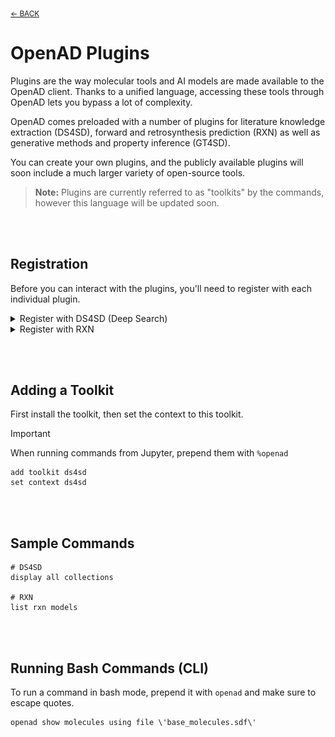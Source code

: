 <sub>[&larr; BACK](../README.md#openad)</sub>

# OpenAD Plugins

<!-- about_plugin -->
Plugins are the way molecular tools and AI models are made available to the OpenAD client. Thanks to a unified language, accessing these tools through OpenAD lets you bypass a lot of complexity.

OpenAD comes preloaded with a number of plugins for literature knowledge extraction (DS4SD), forward and retrosynthesis prediction (RXN) as well as generative methods and property inference (GT4SD).

You can create your own plugins, and the publicly available plugins will soon include a much larger variety of open-source tools.

> **Note:** Plugins are currently referred to as "toolkits" by the commands, however this language will be updated soon.
<!-- /about_plugin -->

<br><br>

## Registration

Before you can interact with the plugins, you'll need to register with each individual plugin.

<details>
<summary>Register with DS4SD (Deep Search)</summary>
<div markdown="block">

1. First, you'll need to generate an API key on the Deep Search website.

    - Visit the Deep Search website and create an account:<br>
      [deepsearch-experience.res.ibm.com](https://deepsearch-experience.res.ibm.com)<br>
    - Once logged in, click the `Toolkit / API` icon in the top right hand corner, then open the HTTP section
    - Click the "Generate new API key" button<br>
      <br>
      <a href="https://raw.githubusercontent.com/acceleratedscience/open-ad-toolkit/main/assets/ds4sd-api-key.png" target="_blank"><img src="https://raw.githubusercontent.com/acceleratedscience/open-ad-toolkit/main/assets/ds4sd-api-key.png" /></a>

2. Once inside the OpenAD client, you'll be prompted to authenticate when activating the Deep Search (DS4SD) toolkit. When running `set context ds4sd` :

    - **Hostname:** Default: [https://sds.app.accelerate.science](https://sds.app.accelerate.science)
    - **Email:** Your email
    - **API_key:** The DS4SD API key you obtained following the instructions above.

3. You should get a message saying you successfully logged in.

    > **Note:** Your DS4SD auth config file is saved as `~/.openad/deepsearch_api.cred`. If you ever want to reset your DS4SD login information you can run `set context ds4sd reset`, or you can delete this file.<br>

</div>
</details>

<details>
<summary>Register with RXN</summary>
<div markdown="block">

1. First, you'll need to generate an API key on the RXN website.

    - Sign up for an RXN account at [rxn.app.accelerate.science](https://rxn.app.accelerate.science)
    - Obtain your API key by clicking the user profile icon in the top right hand corner and select "Account", then select the "My keys" tab.<br>
      <br>
      <a href="https://raw.githubusercontent.com/acceleratedscience/open-ad-toolkit/main/assets/rxn-api-key.png" target="_blank"><img src="https://raw.githubusercontent.com/acceleratedscience/open-ad-toolkit/main/assets/rxn-api-key.png" /></a>

2. When setting the context to RXN using `set context rxn` you'll be prompted to create a new auth configuration file:

    - **Hostname:** Default: [https://rxn.app.accelerate.science](https://rxn.app.accelerate.science)<br>
    - **API_key:** The RXN API key you obtained following the instructions above.

3. You should get a message saying you successfully logged in.<br>

    > **Note:** Your RXN auth config file is saved as `~/.openad/rxn_api.cred`. If you ever want to reset your RXN login information you can run `set context rxn reset`, or you can delete this file.<br>

</div>
</details>

<br><br>

## Adding a Toolkit

First install the toolkit, then set the context to this toolkit.

> [!IMPORTANT]
> When running commands from Jupyter, prepend them with `%openad`

    add toolkit ds4sd
    set context ds4sd

<br><br>

## Sample Commands

    # DS4SD
    display all collections

    # RXN
    list rxn models

<br><br>

## Running Bash Commands (CLI)

To run a command in bash mode, prepend it with `openad` and make sure to escape quotes.

    openad show molecules using file \'base_molecules.sdf\'